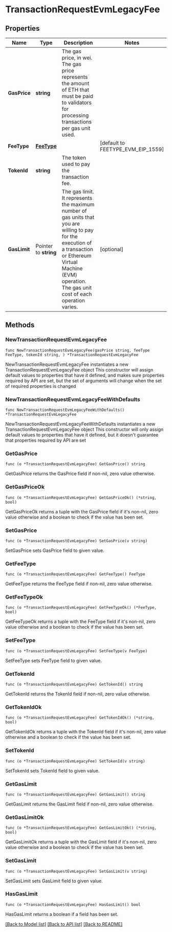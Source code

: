# TransactionRequestEvmLegacyFee

## Properties

Name | Type | Description | Notes
------------ | ------------- | ------------- | -------------
**GasPrice** | **string** | The gas price, in wei. The gas price represents the amount of ETH that must be paid to validators for processing transactions per gas unit used. | 
**FeeType** | [**FeeType**](FeeType.md) |  | [default to FEETYPE_EVM_EIP_1559]
**TokenId** | **string** | The token used to pay the transaction fee. | 
**GasLimit** | Pointer to **string** | The gas limit. It represents the maximum number of gas units that you are willing to pay for the execution of a transaction or Ethereum Virtual Machine (EVM) operation. The gas unit cost of each operation varies. | [optional] 

## Methods

### NewTransactionRequestEvmLegacyFee

`func NewTransactionRequestEvmLegacyFee(gasPrice string, feeType FeeType, tokenId string, ) *TransactionRequestEvmLegacyFee`

NewTransactionRequestEvmLegacyFee instantiates a new TransactionRequestEvmLegacyFee object
This constructor will assign default values to properties that have it defined,
and makes sure properties required by API are set, but the set of arguments
will change when the set of required properties is changed

### NewTransactionRequestEvmLegacyFeeWithDefaults

`func NewTransactionRequestEvmLegacyFeeWithDefaults() *TransactionRequestEvmLegacyFee`

NewTransactionRequestEvmLegacyFeeWithDefaults instantiates a new TransactionRequestEvmLegacyFee object
This constructor will only assign default values to properties that have it defined,
but it doesn't guarantee that properties required by API are set

### GetGasPrice

`func (o *TransactionRequestEvmLegacyFee) GetGasPrice() string`

GetGasPrice returns the GasPrice field if non-nil, zero value otherwise.

### GetGasPriceOk

`func (o *TransactionRequestEvmLegacyFee) GetGasPriceOk() (*string, bool)`

GetGasPriceOk returns a tuple with the GasPrice field if it's non-nil, zero value otherwise
and a boolean to check if the value has been set.

### SetGasPrice

`func (o *TransactionRequestEvmLegacyFee) SetGasPrice(v string)`

SetGasPrice sets GasPrice field to given value.


### GetFeeType

`func (o *TransactionRequestEvmLegacyFee) GetFeeType() FeeType`

GetFeeType returns the FeeType field if non-nil, zero value otherwise.

### GetFeeTypeOk

`func (o *TransactionRequestEvmLegacyFee) GetFeeTypeOk() (*FeeType, bool)`

GetFeeTypeOk returns a tuple with the FeeType field if it's non-nil, zero value otherwise
and a boolean to check if the value has been set.

### SetFeeType

`func (o *TransactionRequestEvmLegacyFee) SetFeeType(v FeeType)`

SetFeeType sets FeeType field to given value.


### GetTokenId

`func (o *TransactionRequestEvmLegacyFee) GetTokenId() string`

GetTokenId returns the TokenId field if non-nil, zero value otherwise.

### GetTokenIdOk

`func (o *TransactionRequestEvmLegacyFee) GetTokenIdOk() (*string, bool)`

GetTokenIdOk returns a tuple with the TokenId field if it's non-nil, zero value otherwise
and a boolean to check if the value has been set.

### SetTokenId

`func (o *TransactionRequestEvmLegacyFee) SetTokenId(v string)`

SetTokenId sets TokenId field to given value.


### GetGasLimit

`func (o *TransactionRequestEvmLegacyFee) GetGasLimit() string`

GetGasLimit returns the GasLimit field if non-nil, zero value otherwise.

### GetGasLimitOk

`func (o *TransactionRequestEvmLegacyFee) GetGasLimitOk() (*string, bool)`

GetGasLimitOk returns a tuple with the GasLimit field if it's non-nil, zero value otherwise
and a boolean to check if the value has been set.

### SetGasLimit

`func (o *TransactionRequestEvmLegacyFee) SetGasLimit(v string)`

SetGasLimit sets GasLimit field to given value.

### HasGasLimit

`func (o *TransactionRequestEvmLegacyFee) HasGasLimit() bool`

HasGasLimit returns a boolean if a field has been set.


[[Back to Model list]](../README.md#documentation-for-models) [[Back to API list]](../README.md#documentation-for-api-endpoints) [[Back to README]](../README.md)


